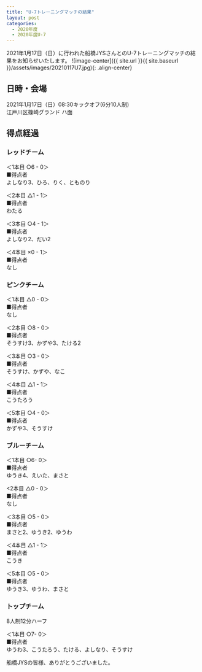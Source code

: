 ```yaml
---
title: "U-7トレーニングマッチの結果"
layout: post
categories:
  - 2020年度
  - 2020年度U-7
---
```


2021年1月17日（日）に行われた船橋JYSさんとのU-7トレーニングマッチの結果をお知らせいたします。
![image-center]({{ site.url }}{{ site.baseurl }}/assets/images/20210117U7.jpg){: .align-center}

## 日時・会場

2021年1月17日（日）08:30キックオフ(6分10人制)<br>
江戸川区篠崎グランド ハ面

## 得点経過

### レッドチーム

＜1本目 ○6 - 0＞<br>
■得点者<br>
よしなり3、ひろ、りく、とものり

＜2本目 △1 - 1＞<br>
■得点者<br>
わたる

＜3本目 ○4 - 1＞<br>
■得点者<br>
よしなり2、だい2

＜4本目 ×0 - 1＞<br>
■得点者<br>
なし

### ピンクチーム

＜1本目 △0 - 0＞<br>
■得点者<br>
なし

＜2本目 ○8 - 0＞<br>
■得点者<br>
そうすけ3、かずや3、たける2

＜3本目 ○3 - 0＞<br>
■得点者<br>
そうすけ、かずや、なこ

＜4本目 △1 - 1＞<br>
■得点者<br>
こうたろう

＜5本目 ○4 - 0＞<br>
■得点者<br>
かずや3、そうすけ

### ブルーチーム

＜1本目 ○6- 0＞<br>
■得点者<br>
ゆうき4、えいた、まさと

<2本目 △0 - 0＞<br>
■得点者<br>
なし

＜3本目 ○5 - 0＞<br>
■得点者<br>
まさと2、ゆうき2、ゆうわ

＜4本目 △1 - 1＞<br>
■得点者<br>
こうき

＜5本目 ○5 - 0＞<br>
■得点者<br>
ゆうき3、ゆうわ、まさと

### トップチーム

8人制12分ハーフ<br>

＜1本目 ○7- 0＞<br>
■得点者<br>
ゆうわ3、こうたろう、たける、よしなり、そうすけ


船橋JYSの皆様、ありがとうございました。
